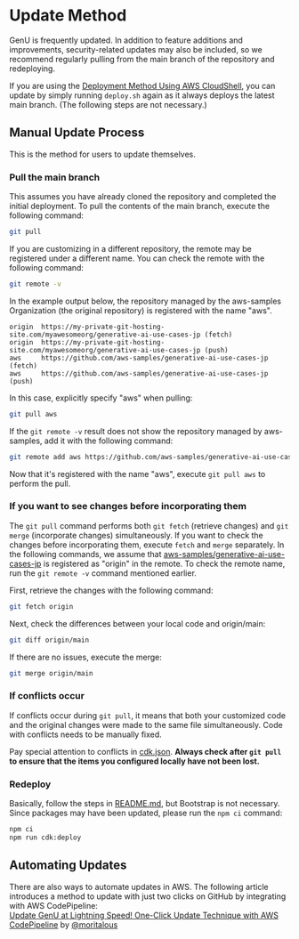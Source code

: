 # Update Method

GenU is frequently updated.
In addition to feature additions and improvements, security-related updates may also be included, so we recommend regularly pulling from the main branch of the repository and redeploying.

If you are using the [Deployment Method Using AWS CloudShell](./DEPLOY_ON_CLOUDSHELL.md), you can update by simply running `deploy.sh` again as it always deploys the latest main branch. (The following steps are not necessary.)

## Manual Update Process

This is the method for users to update themselves.

### Pull the main branch

This assumes you have already cloned the repository and completed the initial deployment.
To pull the contents of the main branch, execute the following command:

```bash
git pull
```

If you are customizing in a different repository, the remote may be registered under a different name.
You can check the remote with the following command:

```bash
git remote -v
```

In the example output below, the repository managed by the aws-samples Organization (the original repository) is registered with the name "aws".

```
origin  https://my-private-git-hosting-site.com/myawesomeorg/generative-ai-use-cases-jp (fetch)
origin  https://my-private-git-hosting-site.com/myawesomeorg/generative-ai-use-cases-jp (push)
aws     https://github.com/aws-samples/generative-ai-use-cases-jp (fetch)
aws     https://github.com/aws-samples/generative-ai-use-cases-jp (push)
```

In this case, explicitly specify "aws" when pulling:

```bash
git pull aws
```

If the `git remote -v` result does not show the repository managed by aws-samples, add it with the following command:

```bash
git remote add aws https://github.com/aws-samples/generative-ai-use-cases-jp
```

Now that it's registered with the name "aws", execute `git pull aws` to perform the pull.

### If you want to see changes before incorporating them

The `git pull` command performs both `git fetch` (retrieve changes) and `git merge` (incorporate changes) simultaneously.
If you want to check the changes before incorporating them, execute `fetch` and `merge` separately.
In the following commands, we assume that [aws-samples/generative-ai-use-cases-jp](https://github.com/aws-samples/generative-ai-use-cases-jp) is registered as "origin" in the remote.
To check the remote name, run the `git remote -v` command mentioned earlier.

First, retrieve the changes with the following command:

```bash
git fetch origin
```

Next, check the differences between your local code and origin/main:

```bash
git diff origin/main
```

If there are no issues, execute the merge:

```bash
git merge origin/main
```

### If conflicts occur

If conflicts occur during `git pull`, it means that both your customized code and the original changes were made to the same file simultaneously.
Code with conflicts needs to be manually fixed.

Pay special attention to conflicts in [cdk.json](/packages/cdk/cdk.json).
**Always check after `git pull` to ensure that the items you configured locally have not been lost.**

### Redeploy

Basically, follow the steps in [README.md](/README.md), but Bootstrap is not necessary.
Since packages may have been updated, please run the `npm ci` command:

```bash
npm ci
npm run cdk:deploy
```

## Automating Updates

There are also ways to automate updates in AWS.
The following article introduces a method to update with just two clicks on GitHub by integrating with AWS CodePipeline:  
[Update GenU at Lightning Speed! One-Click Update Technique with AWS CodePipeline](https://qiita.com/moritalous/items/9ade46091a60030415e0) by [@moritalous](https://x.com/moritalous)